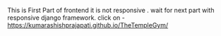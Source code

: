 This is First Part of frontend it is not responsive .
wait for next part with responsive  django framework.
click on - https://kumarashishprajapati.github.io/TheTempleGym/
